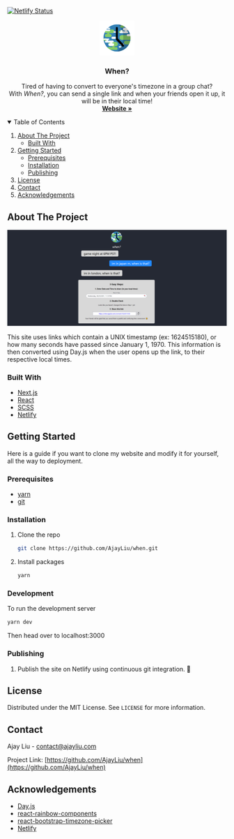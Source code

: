 [![Netlify Status](https://api.netlify.com/api/v1/badges/f22d3f94-2eec-4c0c-9315-85ca19a723e7/deploy-status)](https://app.netlify.com/sites/when/deploys)

<p align="center">
  <a href="https://github.com/AjayLiu/when">
    <img src="public/img/when.png" alt="Logo" width="80" height="80">
  </a>

  <h3 align="center">When?</h3>

  <p align="center">      
    Tired of having to convert to everyone's timezone in a group chat?
    <br />
    With <em>When?</em>, you can send a single link and when your friends open it up, it will be in their local time!
    <br />
    <a href="https://when.ajayliu.com"><strong>Website »</strong></a>
  </p>
</p>



<!-- TABLE OF CONTENTS -->
<details open="open">
  <summary>Table of Contents</summary>
  <ol>
    <li>
      <a href="#about-the-project">About The Project</a>
      <ul>
        <li><a href="#built-with">Built With</a></li>
      </ul>
    </li>
    <li>
      <a href="#getting-started">Getting Started</a>
      <ul>
        <li><a href="#prerequisites">Prerequisites</a></li>
        <li><a href="#installation">Installation</a></li>
        <li><a href="#publishing">Publishing</a></li>
      </ul>
    </li>
    <li><a href="#license">License</a></li>
    <li><a href="#contact">Contact</a></li>
    <li><a href="#acknowledgements">Acknowledgements</a></li>
  </ol>
</details>



<!-- ABOUT THE PROJECT -->
## About The Project

<img src="preview.png"></img>

This site uses links which contain a UNIX timestamp (ex: 1624515180), or how many seconds have passed since January 1, 1970. This information is then converted using Day.js when the user opens up the link, to their respective local times. 

### Built With
* [Next.js](https://nextjs.org/)
* [React](https://reactjs.org/)
* [SCSS](https://sass-lang.com/)
* [Netlify](https://www.netlify.com/)


<!-- GETTING STARTED -->
## Getting Started

Here is a guide if you want to clone my website and modify it for yourself, all the way to deployment.

### Prerequisites

* [yarn](https://yarnpkg.com/)
* [git](https://git-scm.com/)

### Installation

1. Clone the repo
   ```sh
   git clone https://github.com/AjayLiu/when.git
   ```
2. Install packages
   ```sh
   yarn
   ```

### Development

To run the development server
   ```sh
   yarn dev
   ```
Then head over to localhost:3000

### Publishing
1. Publish the site on Netlify using continuous git integration. :tada:

<!-- LICENSE -->
## License

Distributed under the MIT License. See `LICENSE` for more information.



<!-- CONTACT -->
## Contact

Ajay Liu - contact@ajayliu.com

Project Link: [https://github.com/AjayLiu/when](https://github.com/AjayLiu/when)



<!-- ACKNOWLEDGEMENTS -->
## Acknowledgements
* [Day.js](https://day.js.org/)
* [react-rainbow-components](https://react-rainbow.io/)
* [react-bootstrap-timezone-picker](https://www.npmjs.com/package/react-bootstrap-timezone-picker)
* [Netlify](https://www.netlify.com/)
